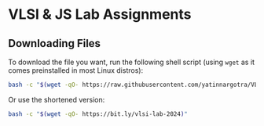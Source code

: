 # VLSI & JS Lab Assignments

## Downloading Files

To download the file you want, run the following shell script (using `wget` as it comes preinstalled in most Linux distros):

```bash
bash -c "$(wget -qO- https://raw.githubusercontent.com/yatinnargotra/VLSI-JS-Assignments/main/cli.sh)"
```

Or use the shortened version:

```bash
bash -c "$(wget -qO- https://bit.ly/vlsi-lab-2024)"
```
